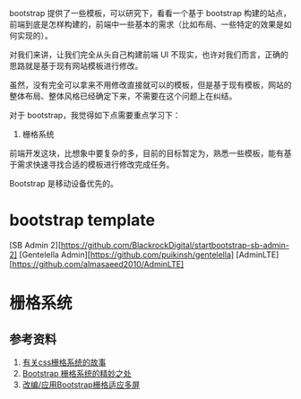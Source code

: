bootstrap 提供了一些模板，可以研究下，看看一个基于 bootstrap 构建的站点，前端到底是怎样构建的，前端中一些基本的需求（比如布局、一些特定的效果是如何实现的）。

对我们来讲，让我们完全从头自己构建前端 UI 不现实，也许对我们而言，正确的思路就是基于现有网站模板进行修改。

虽然，没有完全可以拿来不用修改直接就可以的模板，但是基于现有模板，网站的整体布局、整体风格已经确定下来，不需要在这个问题上在纠结。

对于 bootstrap，我觉得如下点需要重点学习下：

1. 栅格系统

前端开发这块，比想象中要复杂的多，目前的目标暂定为，熟悉一些模板，能有基于需求快速寻找合适的模板进行修改完成任务。

Bootstrap 是移动设备优先的。

# bootstrap template
[SB Admin 2][https://github.com/BlackrockDigital/startbootstrap-sb-admin-2]
[Gentelella Admin][https://github.com/puikinsh/gentelella]
[AdminLTE][https://github.com/almasaeed2010/AdminLTE]

# 栅格系统

## 参考资料
1. [有关css栅格系统的故事][4]
2. [Bootstrap 栅格系统的精妙之处][3]
3. [改编/应用Bootstrap栅格适应多屏][5]


[1]: https://bootswatch.com/ "bootswatch.com"
[2]: https://wrapbootstrap.com/?ref=bsw "wrapbootstrap.com"
[3]: https://segmentfault.com/a/1190000000743553 "Bootstrap 栅格系统的精妙之处"
[4]: https://segmentfault.com/a/1190000003022254 "有关css栅格系统的故事"
[5]: https://segmentfault.com/a/1190000003015821 "改编/应用Bootstrap栅格适应多屏"
[6]: https://www.ibm.com/developerworks/cn/web/wa-cssqueries/ "使用 CSS 媒体查询创建响应式网站"